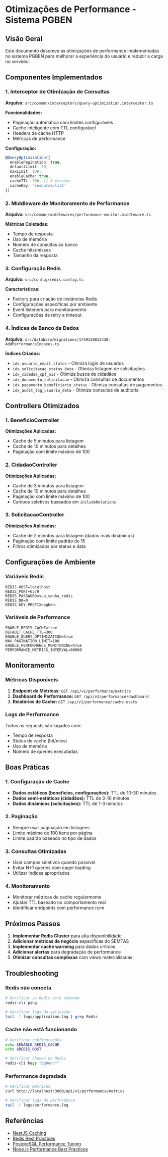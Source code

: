 # Otimizações de Performance - Sistema PGBEN

## Visão Geral

Este documento descreve as otimizações de performance implementadas no sistema PGBEN para melhorar a experiência do usuário e reduzir a carga no servidor.

## Componentes Implementados

### 1. Interceptor de Otimização de Consultas

**Arquivo:** `src/common/interceptors/query-optimization.interceptor.ts`

**Funcionalidades:**
- Paginação automática com limites configuráveis
- Cache inteligente com TTL configurável
- Headers de cache HTTP
- Métricas de performance

**Configuração:**
```typescript
@QueryOptimization({
  enablePagination: true,
  defaultLimit: 20,
  maxLimit: 100,
  enableCache: true,
  cacheTTL: 300, // 5 minutos
  cacheKey: 'resource:list'
})
```

### 2. Middleware de Monitoramento de Performance

**Arquivo:** `src/common/middlewares/performance-monitor.middleware.ts`

**Métricas Coletadas:**
- Tempo de resposta
- Uso de memória
- Número de consultas ao banco
- Cache hits/misses
- Tamanho da resposta

### 3. Configuração Redis

**Arquivo:** `src/config/redis.config.ts`

**Características:**
- Factory para criação de instâncias Redis
- Configurações específicas por ambiente
- Event listeners para monitoramento
- Configurações de retry e timeout

### 4. Índices de Banco de Dados

**Arquivo:** `src/database/migrations/1749330812430-AddPerformanceIndexes.ts`

**Índices Criados:**
- `idx_usuario_email_status` - Otimiza login de usuários
- `idx_solicitacao_status_data` - Otimiza listagem de solicitações
- `idx_cidadao_cpf_nis` - Otimiza busca de cidadãos
- `idx_documento_solicitacao` - Otimiza consultas de documentos
- `idx_pagamento_beneficiario_status` - Otimiza consultas de pagamentos
- `idx_audit_log_usuario_data` - Otimiza consultas de auditoria

## Controllers Otimizados

### 1. BeneficioController

**Otimizações Aplicadas:**
- Cache de 5 minutos para listagem
- Cache de 10 minutos para detalhes
- Paginação com limite máximo de 100

### 2. CidadaoController

**Otimizações Aplicadas:**
- Cache de 3 minutos para listagem
- Cache de 10 minutos para detalhes
- Paginação com limite máximo de 100
- Campos seletivos baseados em `includeRelations`

### 3. SolicitacaoController

**Otimizações Aplicadas:**
- Cache de 2 minutos para listagem (dados mais dinâmicos)
- Paginação com limite padrão de 15
- Filtros otimizados por status e data

## Configurações de Ambiente

### Variáveis Redis
```env
REDIS_HOST=localhost
REDIS_PORT=6379
REDIS_PASSWORD=sua_senha_redis
REDIS_DB=0
REDIS_KEY_PREFIX=pgben:
```

### Variáveis de Performance
```env
ENABLE_REDIS_CACHE=true
DEFAULT_CACHE_TTL=300
ENABLE_QUERY_OPTIMIZATION=true
MAX_PAGINATION_LIMIT=100
ENABLE_PERFORMANCE_MONITORING=true
PERFORMANCE_METRICS_INTERVAL=60000
```

## Monitoramento

### Métricas Disponíveis

1. **Endpoint de Métricas:** `GET /api/v1/performance/metrics`
2. **Dashboard de Performance:** `GET /api/v1/performance/dashboard`
3. **Relatórios de Cache:** `GET /api/v1/performance/cache-stats`

### Logs de Performance

Todos os requests são logados com:
- Tempo de resposta
- Status de cache (hit/miss)
- Uso de memória
- Número de queries executadas

## Boas Práticas

### 1. Configuração de Cache

- **Dados estáticos (benefícios, configurações):** TTL de 10-30 minutos
- **Dados semi-estáticos (cidadãos):** TTL de 3-10 minutos
- **Dados dinâmicos (solicitações):** TTL de 1-3 minutos

### 2. Paginação

- Sempre usar paginação em listagens
- Limite máximo de 100 itens por página
- Limite padrão baseado no tipo de dados

### 3. Consultas Otimizadas

- Usar campos seletivos quando possível
- Evitar N+1 queries com eager loading
- Utilizar índices apropriados

### 4. Monitoramento

- Monitorar métricas de cache regularmente
- Ajustar TTL baseado no comportamento real
- Identificar endpoints com performance ruim

## Próximos Passos

1. **Implementar Redis Cluster** para alta disponibilidade
2. **Adicionar métricas de negócio** específicas do SEMTAS
3. **Implementar cache warming** para dados críticos
4. **Adicionar alertas** para degradação de performance
5. **Otimizar consultas complexas** com views materializadas

## Troubleshooting

### Redis não conecta
```bash
# Verificar se Redis está rodando
redis-cli ping

# Verificar logs da aplicação
tail -f logs/application.log | grep Redis
```

### Cache não está funcionando
```bash
# Verificar configurações
echo $ENABLE_REDIS_CACHE
echo $REDIS_HOST

# Verificar chaves no Redis
redis-cli keys "pgben:*"
```

### Performance degradada
```bash
# Verificar métricas
curl http://localhost:3000/api/v1/performance/metrics

# Verificar logs de performance
tail -f logs/performance.log
```

## Referências

- [NestJS Caching](https://docs.nestjs.com/techniques/caching)
- [Redis Best Practices](https://redis.io/docs/manual/clients-guide/)
- [PostgreSQL Performance Tuning](https://wiki.postgresql.org/wiki/Performance_Optimization)
- [Node.js Performance Best Practices](https://nodejs.org/en/docs/guides/simple-profiling/)